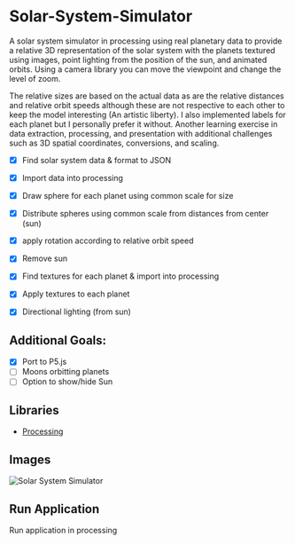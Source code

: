 # Solar-System-Simulator

A solar system simulator in processing using real planetary data to provide a relative 3D representation of the solar system with the planets textured using images, point lighting from the position of the sun, and animated orbits. Using a camera library you can move the viewpoint and change the level of zoom.

The relative sizes are based on the actual data as are the relative distances and relative orbit speeds although these are not respective to each other to keep the model interesting (An artistic liberty). I also implemented labels for each planet but I personally prefer it without. Another learning exercise in data extraction, processing, and presentation with additional challenges such as 3D spatial coordinates, conversions, and scaling.

- [x] Find solar system data & format to JSON
- [x] Import data into processing
- [x] Draw sphere for each planet using common scale for size
- [x] Distribute spheres using common scale from distances from center (sun)
- [x] apply rotation according to relative orbit speed
- [x] Remove sun
- [x] Find textures for each planet & import into processing
- [x] Apply textures to each planet
- [x] Directional lighting (from sun)


## Additional Goals:
- [x] Port to P5.js
- [ ] Moons orbitting planets
- [ ] Option to show/hide Sun

## Libraries

- [Processing](https://processing.org/)

## Images

![Solar System Simulator](https://i.imgur.com/LsUHLGH.png "Solar System Simulator")

## Run Application

Run application in processing
